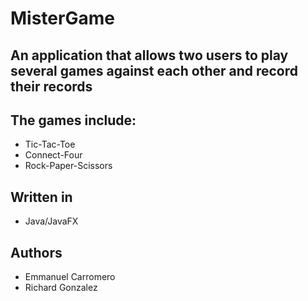 # MisterGame
## An application that allows two users to play several games against each other and record their records

## The games include:
  - Tic-Tac-Toe 
  - Connect-Four
  - Rock-Paper-Scissors

## Written in
  - Java/JavaFX

## Authors
  - Emmanuel Carromero
  - Richard Gonzalez
  
